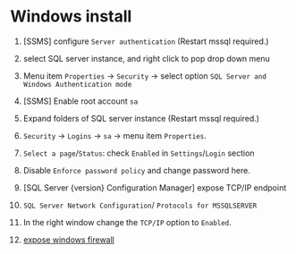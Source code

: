 # Windows install
1. [SSMS] configure `Server authentication` (Restart mssql required.)
  0. select SQL server instance, and right click to pop drop down menu
  1. Menu item `Properties` -> `Security` -> select option `SQL Server and Windows Authentication mode`
2. [SSMS] Enable root account `sa`
  0. Expand folders of SQL server instance (Restart mssql required.)
  1. `Security` -> `Logins` -> `sa` -> menu item `Properties`.
  2. `Select a page`/`Status`: check `Enabled` in `Settings`/`Login` section
  3. Disable `Enforce password policy` and change password here.
  
  
3. [SQL Server {version} Configuration Manager] expose TCP/IP endpoint
  1. `SQL Server Network Configuration`/ `Protocols for MSSQLSERVER`
  2. In the right window change the `TCP/IP` option to `Enabled`.
4. [expose windows firewall](https://www.nickedeye.com/sql-server-2016-allow-remote-connection-installed-on-windows-server-2016/)